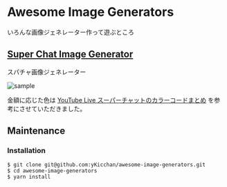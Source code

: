 # Awesome Image Generators

いろんな画像ジェネレーター作って遊ぶところ

## [Super Chat Image Generator](https://ykicchan.github.io/awesome-image-generators/super-chat)

スパチャ画像ジェネレーター

![sample](https://user-images.githubusercontent.com/27273218/163669225-2b3506e7-364e-4ed2-9f2b-dad40c053772.png)

金額に応じた色は [YouTube Live スーパーチャットのカラーコードまとめ](https://zenn.dev/yutanakamizo/articles/7b62868facca4c) を参考にさせていただきました。

## Maintenance

### Installation

```shell
$ git clone git@github.com:yKicchan/awesome-image-generators.git
$ cd awesome-image-generators
$ yarn install
```
